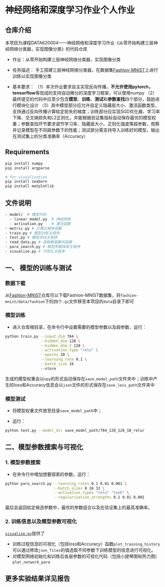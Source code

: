 # 神经网络和深度学习作业个人作业

## 仓库介绍

本项目为课程DATA620004——神经网络和深度学习作业《从零开始构建三层神经网络分类器，实现图像分类》的代码仓库

* 作业：从零开始构建三层神经网络分类器，实现图像分类

* 任务描述：
  手工搭建三层神经网络分类器，在数据集[Fashion-MNIST](https://github.com/zalandoresearch/fashion-mnist)上进行训练以实现图像分类

* 基本要求：
  （1）本次作业要求自主实现反向传播，**不允许使用pytorch，tensorflow**等现成的支持自动微分的深度学习框架，可以使用numpy
  （2）最终提交的代码中应至少包含**模型**、**训练**、**测试**和**参数查找**四个部分，鼓励进行模块化设计
  （3）其中模型部分应允许自定义隐藏层大小、激活函数类型，支持通过反向传播计算给定损失的梯度；训练部分应实现SGD优化器、学习率下降、交叉熵损失和L2正则化，并能根据验证集指标自动保存最优的模型权重；参数查找环节要求调节学习率、隐藏层大小、正则化强度等超参数，观察并记录模型在不同超参数下的性能；测试部分需支持导入训练好的模型，输出在测试集上的分类准确率（Accuracy）

## Requirements

```bash
pip install numpy
pip install argparse

# for visualization
pip install seaborn
pip install matplotlib
```

## 文件说明
```bash
- model/  # 模型代码
  - linear_model.py  # 神经网络
  - activation.py    # 激活函数
- metric.py # 计算正确率函数
- train.py # 模型训练主程序
- test.py # 模型测试主程序
- read_data.py # 读取数据集的函数
- para_search.py # 模型参数探索主程序
- visualize.py # 可视化主程序
```

## 一、 模型的训练与测试

### 数据下载

从[Fashion-MNIST](https://github.com/zalandoresearch/fashion-mnist)仓库可以下载Fashion-MNIST数据集，将`fashion-mnist/data/fashion`下的四个`.gz`文件移至本项目的`data`目录下即可

### 模型训练

* 进入仓库根目录，在命令行中设置需要的模型参数以及超参数，运行：
```bash
python train.py --input_dim 784 \
                --hidden_dim 128 \
                --hidden_dim_2 128 \
                --activation_type "relu" \
                --epochs 20 \
                --learning_rate 0.1 \
                --batch_size 16
                --store
```

生成的模型权重会以`npy`的形式自动保存在`save_model_path`文件夹中；训练中产生的loss和Accuracy信息会以`json`文件的形式保存在`save_loss_path`文件夹中
### 模型测试

* 将模型权重文件放至目录`save_model_path`中；

* 运行：
```bash
python test.py --model_dir save_model_path/784_128_128_10_relu/
```

## 二、模型参数搜索与可视化

### 1. 模型参数搜索
* 在命令行中增加想要探索的参数，运行：
```bash
python para_search.py --learning_rates 0.1 0.01 0.001 \
                      --batch_sizes 8 16 32 \
                      --activation_types "relu" "tanh" \
                      --regularization_strengths 0.1 0.01 0.001
```
最后会返回给定候选参数中，最优的参数组合以及在验证集上的最高准确率。

### 2. 训练信息以及模型参数可视化

[`visualize.py`](visualize.py)提供了
- 训练过程信息的可视化（包括loss和Accuracy）函数`plot_training_history`可以通过修改`json_files`的值选取不同参数下训练模型的信息进行可视化。
- 对模型网络初始化和训练后各层参数的可视化代码（包括小提琴图和热力图） `plot_network_para`


## 更多实验结果详见报告
